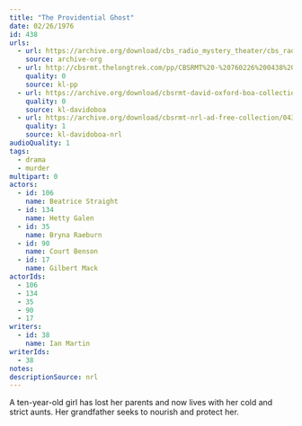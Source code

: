 ```yaml
---
title: "The Providential Ghost"
date: 02/26/1976
id: 438
urls: 
  - url: https://archive.org/download/cbs_radio_mystery_theater/cbs_radio_mystery_theater-0401-0450.zip/cbs_radio_mystery_theater-0401-0450%2Fcbsrmt_0438_the_providential_ghost.mp3
    source: archive-org
  - url: http://cbsrmt.thelongtrek.com/pp/CBSRMT%20-%20760226%200438%20The%20Providential%20Ghost_pp.mp3
    quality: 0
    source: kl-pp
  - url: https://archive.org/download/cbsrmt-david-oxford-boa-collection/CBSRMT-760226-0438-The-Providential-Ghost-(128-44)_WBBM-JE-{BoA}.mp3
    quality: 0
    source: kl-davidoboa
  - url: https://archive.org/download/cbsrmt-nrl-ad-free-collection/0438%20CBSRMT-760226-0438-The-Providential-Ghost-(128-44)_WBBM-JE-%7BBoA%7D%20(no%20ads).mp3
    quality: 1
    source: kl-davidoboa-nrl
audioQuality: 1
tags: 
  - drama
  - murder
multipart: 0
actors:  
  - id: 106
    name: Beatrice Straight  
  - id: 134
    name: Hetty Galen  
  - id: 35
    name: Bryna Raeburn  
  - id: 90
    name: Court Benson  
  - id: 17
    name: Gilbert Mack
actorIds:  
  - 106  
  - 134  
  - 35  
  - 90  
  - 17
writers:  
  - id: 38
    name: Ian Martin
writerIds:  
  - 38
notes: 
descriptionSource: nrl
---
```

A ten-year-old girl has lost her parents and now lives with her cold and strict aunts. Her grandfather seeks to nourish and protect her.